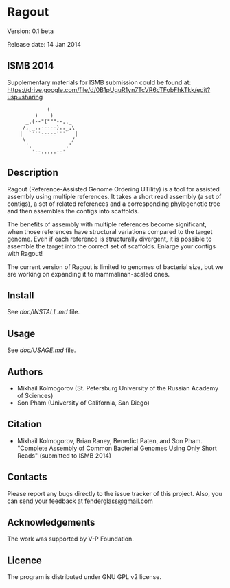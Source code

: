 Ragout
======

Version: 0.1 beta

Release date: 14 Jan 2014

ISMB 2014
---------

Supplementary materials for ISMB submission could be found at:
https://drive.google.com/file/d/0B1pUguR1yn7TcVR6cTFobFhkTkk/edit?usp=sharing


       	         (
		     )    )
		  _.(--"("""--.._
		 /, _..-----).._,\
		|  `'''-----'''`  |
		 \               /
		  '.           .'
		    '--.....--'

Description
-----------

Ragout (Reference-Assisted Genome Ordering UTility) is a tool for
assisted assembly using multiple references. It takes a short read
assembly (a set of contigs), a set of related references
and a corresponding phylogenetic tree and then assembles the contigs into
scaffolds.

The benefits of assembly with multiple references become significant,
when those references have structural variations compared to the target
genome. Even if each reference is structurally divergent, it is possible
to assemble the target into the correct set of scaffolds. Enlarge your
contigs with Ragout!

The current version of Ragout is limited to genomes of bacterial size,
but we are working on expanding it to mammalinan-scaled ones.

Install
-------

See *doc/INSTALL.md* file.

Usage
-----

See *doc/USAGE.md* file.

Authors
-------
- Mikhail Kolmogorov (St. Petersburg University of the Russian Academy of
Sciences)
- Son Pham (University of California, San Diego)

Citation
--------

- Mikhail Kolmogorov, Brian Raney, Benedict Paten, and Son Pham. 
"Complete Assembly of Common Bacterial Genomes Using Only Short Reads" 
(submitted to ISMB 2014)

Contacts
--------
Please report any bugs directly to the issue tracker of this project.
Also, you can send your feedback at fenderglass@gmail.com

Acknowledgements
----------------
The work was supported by V-P Foundation.

Licence
-------
The program is distributed under GNU GPL v2 license.